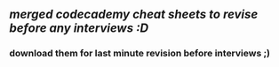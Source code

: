 ## *merged codecademy cheat sheets to revise before any interviews :D*

### download them for last minute revision before interviews ;)
